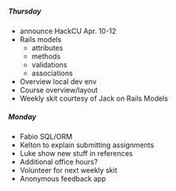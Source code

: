 ##### Thursday
- announce HackCU Apr. 10-12
- Rails models
  - attributes
  - methods
  - validations
  - associations
- Overview local dev env
- Course overview/layout
- Weekly skit courtesy of Jack on Rails Models

##### Monday
- Fabio SQL/ORM
- Kelton to explain submitting assignments
- Luke show new stuff in references
- Additional office hours?
- Volunteer for next weekly skit
- Anonymous feedback app
